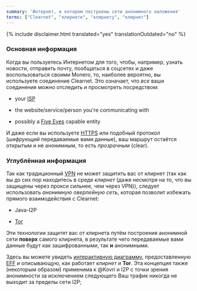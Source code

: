 ```yaml
---
summary: 'Интернет, в котором построены сети анонимного наложения'
terms: ["Clearnet", "клирнете", "клирнету", "клирнет"]
---
```


{% include disclaimer.html translated="yes" translationOutdated="no" %}

### Основная информация

Когда вы пользуетесь Интернетом для того, чтобы, например, узнать новости,
отправить почту, пообщаться в соцсетях и даже воспользоваться своими Monero,
то, наиболее вероятно, вы используете соединение Clearnet. Это означает, что
*все* ваши соединения можно отследить и просмотреть посредством:

- your [ISP](https://en.wikipedia.org/wiki/ISP)

- the website/service/person you're communicating with

- possibly a [Five Eyes](https://en.wikipedia.org/wiki/5_Eyes) capable
  entity

И даже если вы используете [HTTPS](https://en.wikipedia.org/wiki/HTTPS) или
подобный протокол (*шифрующий* передаваемые вами данные), ваш маршрут
остаётся открытым и не анонимным, то есть *прозрачным* (clear).

### Углублённая информация

Так как традиционный [VPN](https://en.wikipedia.org/wiki/VPN) не может
защитить вас от клирнет (так как вы до сих пор находитесь в среде *клирнет*
(даже несмотря на то, что вы защищены через прокси сильнее, чем через VPN)),
следует использовать *анонимную оверлейную сеть*, которая позволит избежать
прямого взаимодействия с Clearnet:

- Java-I2P

- [Tor](https://torproject.org/)

Эти технологии защитят вас от клирнета путём построения анонимной сети
**поверх** самого клирнета, в результате чего передаваемые вами данные будут
как зашифрованными, так **и** анонимными.

Здесь вы можете увидеть [интерактивную
диаграмму](https://www.eff.org/pages/tor-and-https), предоставленную
[EFF](https://www.eff.org/) и описывающую, как работает *клирнет* и
**Tor**. Эта концепция также (некоторым образом) применима к @Kovri и I2P с
точки зрения анонимности за исключением следующего Bаш трафик никогда не
выходит за пределы сети I2P;
